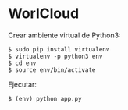 # WorlCloud

Crear ambiente virtual de Python3:

    $ sudo pip install virtualenv
    $ virtualenv -p python3 env
    $ cd env
    $ source env/bin/activate

Ejecutar:

    $ (env) python app.py